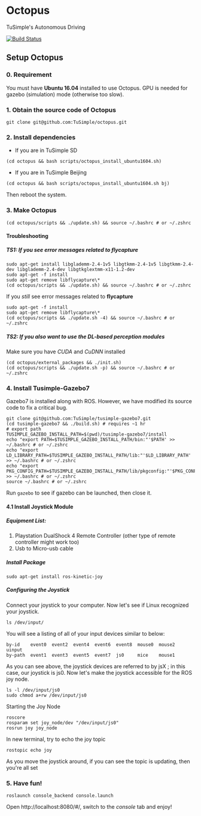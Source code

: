# Octopus
TuSimple's Autonomous Driving

[![Build Status](https://travis-ci.com/TuSimple/octopus.svg?token=51r12FjC6LsCkZx83e7P&branch=develop)](https://travis-ci.com/TuSimple/octopus)

## Setup Octopus

### 0. Requirement
You must have **Ubuntu 16.04** installed to use Octopus. GPU is needed for gazebo (simulation) mode (otherwise too slow).

### 1. Obtain the source code of Octopus
```shell
git clone git@github.com:TuSimple/octopus.git
```

### 2. Install dependencies
- If you are in TuSimple SD
```
(cd octopus && bash scripts/octopus_install_ubuntu1604.sh)
```
- If you are in TuSimple Beijing

```
(cd octopus && bash scripts/octopus_install_ubuntu1604.sh bj)
```
Then reboot the system.

### 3. Make Octopus
```
(cd octopus/scripts && ./update.sh) && source ~/.bashrc # or ~/.zshrc
```
#### Troubleshooting
##### TS1: If you see error messages related to **flycapture**

```
sudo apt-get install libglademm-2.4-1v5 libgtkmm-2.4-1v5 libgtkmm-2.4-dev libglademm-2.4-dev libgtkglextmm-x11-1.2-dev
sudo apt-get -f install
sudo apt-get remove libflycapture\*
(cd octopus/scripts && ./update.sh) && source ~/.bashrc # or ~/.zshrc
```

If you *still* see error messages related to **flycapture**
```
sudo apt-get -f install
sudo apt-get remove libflycapture\*
(cd octopus/scripts && ./update.sh -4) && source ~/.bashrc # or ~/.zshrc
```

##### TS2: If you also want to use the DL-based perception modules
Make sure you have *CUDA* and *CuDNN* installed
```
(cd octopus/external_packages && ./init.sh)
(cd octopus/scripts && ./update.sh -p) && source ~/.bashrc # or ~/.zshrc
```

### 4. Install Tusimple-Gazebo7
Gazebo7 is installed along with ROS. However, we have modified its source code to fix a critical bug.
```shell
git clone git@github.com:TuSimple/tusimple-gazebo7.git
(cd tusimple-gazebo7 && ./build.sh) # requires ~1 hr
# export path
TUSIMPLE_GAZEBO_INSTALL_PATH=$(pwd)/tusimple-gazebo7/install
echo "export PATH=$TUSIMPLE_GAZEBO_INSTALL_PATH/bin:"'$PATH' >> ~/.bashrc # or ~/.zshrc
echo "export LD_LIBRARY_PATH=$TUSIMPLE_GAZEBO_INSTALL_PATH/lib:"'$LD_LIBRARY_PATH' >> ~/.bashrc # or ~/.zshrc
echo "export PKG_CONFIG_PATH=$TUSIMPLE_GAZEBO_INSTALL_PATH/lib/pkgconfig:"'$PKG_CONFIG_PATH' >> ~/.bashrc # or ~/.zshrc
source ~/.bashrc # or ~/.zshrc
```
Run `gazebo` to see if gazebo can be launched, then close it.
#### 4.1 Install Joystick Module
##### Equipment List:
1. Playstation DualShock 4 Remote Controller (other type of remote controller might work too)
2. Usb to Micro-usb cable
##### Install Package
```shell
sudo apt-get install ros-kinetic-joy
```
##### Configuring the Joystick
Connect your joystick to your computer. Now let's see if Linux recognized your joystick.
```shell
ls /dev/input/
```
You will see a listing of all of your input devices similar to below:
```
by-id    event0  event2  event4  event6  event8  mouse0  mouse2  uinput
by-path  event1  event3  event5  event7  js0     mice    mouse1
```
As you can see above, the joystick devices are referred to by jsX ; in this case, our joystick is js0.
Now let's make the joystick accessible for the ROS joy node.
```shell
ls -l /dev/input/js0
sudo chmod a+rw /dev/input/js0
```
Starting the Joy Node
```shell
roscore
rosparam set joy_node/dev "/dev/input/js0"
rosrun joy joy_node
```
In new terminal, try to echo the joy topic
```shell
rostopic echo joy
```
As you move the joystick around, if you can see the topic is updating, then you're all set

### 5. Have fun!
```shell
roslaunch console_backend console.launch
```
Open http://localhost:8080/#/, switch to the *console* tab and enjoy!
